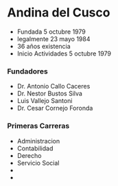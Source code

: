 # Andina del Cusco
- Fundada 5 octubre 1979
- legalmente 23 mayo 1984
- 36 años existencia
- Inicio Actividades 5 octubre 1979
### Fundadores
- Dr. Antonio Callo Caceres
- Dr. Nestor Bustos Silva
- Luis Vallejo Santoni
- Dr. Cesar Cornejo Foronda
### Primeras Carreras
- Administracion
- Contabilidad
- Derecho
- Servicio Social
- 
- 
<!--stackedit_data:
eyJoaXN0b3J5IjpbMTY2OTI5NDUxN119
-->